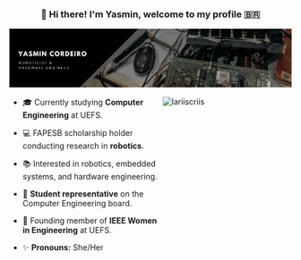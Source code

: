 ### <div align="center"> 👋 Hi there! I'm Yasmin, welcome to my profile 🇧🇷 </div>

![github-header-image (3)](cover.png)

<div>
   <img align="right" alt="lariiscriis" width="230" height="230" src="[https://i.pinimg.com/474x/81/5e/ef/815eefdb69dcbc97214ff20d33b1e319.jpg](https://i.pinimg.com/736x/0a/5b/78/0a5b78c9f07c95f5e8af1e3c1eae4d16.jpg)">

- 🎓 Currently studying **Computer Engineering** at UEFS.
  
- 💻 FAPESB scholarship holder conducting research in **robotics**.

- 📚 Interested in robotics, embedded systems, and hardware engineering.

- 📢 **Student representative** on the Computer Engineering board.

- 💜 Founding member of **IEEE Women in Engineering** at UEFS.
  
- ✨ **Pronouns:** She/Her
</div>

<br>

<!--
**yasmincsme/yasmincsme** is a ✨ _special_ ✨ repository because its `README.md` (this file) appears on your GitHub profile.

Here are some ideas to get you started:

- 🔭 I’m currently working on ...
- 🌱 I’m currently learning ...
- 👯 I’m looking to collaborate on ...
- 🤔 I’m looking for help with ...
- 💬 Ask me about ...
- 📫 How to reach me: ...
- 😄 Pronouns: ...
- ⚡ Fun fact: ...
-->
